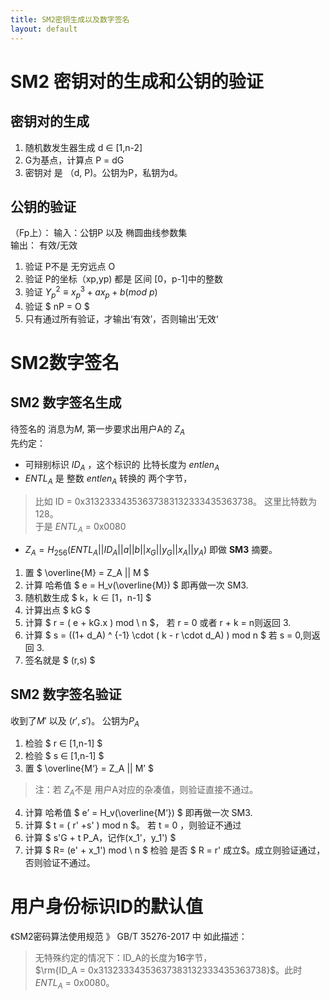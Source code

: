 ```yaml
---
title: SM2密钥生成以及数字签名
layout: default
---
```


# SM2 密钥对的生成和公钥的验证
## 密钥对的生成
1. 随机数发生器生成 d ∈ [1,n-2]  
2. G为基点，计算点 P = dG  
3. 密钥对 是 （d, P)。公钥为P，私钥为d。

## 公钥的验证
（Fp上）：
输入：公钥P 以及 椭圆曲线参数集  
输出： 有效/无效

1. 验证 P不是 无穷远点 O  
2. 验证 P的坐标（xp,yp) 都是 区间 [0，p-1]中的整数  
3. 验证 $Y_p^{2}  \equiv x_p^{3} + a x_p + b (mod \ p)$  
4. 验证 $ nP = O $  
5. 只有通过所有验证，才输出‘有效’，否则输出’无效‘  

# SM2数字签名
## SM2 数字签名生成 
待签名的 消息为$M$,  第一步要求出用户A的 $Z_A$  
先约定：  
- 可辩别标识 $ID_A$ ，这个标识的 比特长度为 $entlen_A$  
- $ENTL_A$ 是 整数  $entlen_A$  转换的 两个字节，  
> 比如 ID = 0x31323334353637383132333435363738。 这里比特数为128。  
于是 $ENTL_A$ = 0x0080  


- $Z_A  = H_{256}(ENTL _A|| ID_A || a || b || x_G || y_G|| x_A || y_A )$ 即做 **SM3** 摘要。  
1. 置 $ \overline{M} = Z_A || M $   
2. 计算 哈希值 $ e = H_v(\overline{M}) $ 即再做一次 SM3.  
3. 随机数生成 $ k，k ∈ [1，n-1] $  
4. 计算出点 $ kG $  
5. 计算 $ r = ( e + kG.x ) mod \ n $， 若 r = 0 或者 r + k = n则返回 3.  
6. 计算  $ s = ((1+ d_A) ^ {-1} \cdot  ( k - r \cdot d_A) ) mod n $ 若 s = 0,则返回 3.  
7. 签名就是 $ (r,s) $  

## SM2 数字签名验证 
收到了$M'$ 以及 $(r',s')$。 公钥为$P_A$  
1. 检验 $ r ∈ [1,n-1] $  
2. 检验 $ s ∈ [1,n-1] $  
3. 置  $ \overline{M‘} = Z_A || M’ $   
> 注：若 $Z_A$不是 用户A对应的杂凑值，则验证直接不通过。  
4. 计算 哈希值 $ e’ = H_v(\overline{M‘}) $ 即再做一次 SM3.  
5. 计算 $ t = ( r' +s' ) mod n $。 若 t = 0 ，则验证不通过  
6. 计算 $ s'G  + t P_A，记作(x_1'，y_1') $  
7. 计算 $ R= (e' + x_1') mod \ n $ 检验 是否 $ R = r' 成立$。成立则验证通过，否则验证不通过。  

# 用户身份标识ID的默认值
《SM2密码算法使用规范 》 GB/T 35276-2017 中 如此描述：  
> 无特殊约定的情况下：ID_A的长度为**16**字节，  
$\rm{ID_A  = 0x31323334353637383132333435363738}$。此时 $ENTL_A$ = 0x0080。  

